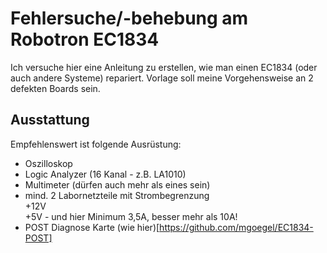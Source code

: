 # Fehlersuche/-behebung am Robotron EC1834

Ich versuche hier eine Anleitung zu erstellen, wie man einen EC1834 (oder auch andere Systeme) repariert.
Vorlage soll meine Vorgehensweise an 2 defekten Boards sein.

## Ausstattung
Empfehlenswert ist folgende Ausrüstung:

* Oszilloskop
* Logic Analyzer (16 Kanal - z.B. LA1010)
* Multimeter (dürfen auch mehr als eines sein)
* mind. 2 Labornetzteile mit Strombegrenzung<br>
    +12V<br>
    +5V - und hier Minimum 3,5A, besser mehr als 10A!
* POST Diagnose Karte (wie hier)[https://github.com/mgoegel/EC1834-POST]

